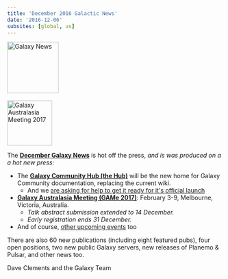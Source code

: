 ```yaml
---
title: 'December 2016 Galactic News'
date: '2016-12-06'
subsites: [global, us]
---
```

<div class='right'>
<div class='right'><a href='/galaxy-updates/2016-12/'><img src="/images/galaxy-logos/GalaxyNews.png" alt="Galaxy News" width=120 /></a></div><br />
<a href='/galaxy-updates/2016-12/#galaxy-australasia-meeting-game-2017-registration--abstract-submission-are-open'><img src="/images/logos/GAMeLogo200.png" alt="Galaxy Australasia Meeting 2017" width="105" /></a><br />
</div>

The **[December Galaxy News](/galaxy-updates/2016-12/)** is hot off the press, *and is was produced on a a hot new press:*

* The **[Galaxy Community Hub (the Hub)](/galaxy-updates/2016-12/#galaxy-community-hub-the-hub)** will be the new home for Galaxy Community documentation, replacing the current wiki.
    * And we [are asking for help to get it ready for it's official launch](/galaxy-updates/2016-12/#the-community-hub-contribution-convergence-chcc-thursday-december-8)
* **[Galaxy Australasia Meeting (GAMe 2017)](/galaxy-updates/2016-12/#galaxy-australasia-meeting-game-2017)**: February 3-9, Melbourne, Victoria, Australia.
    * *Talk abstract submission extended to 14 December.*
    * *Early registration ends 31 December.*
* And of course, [other upcoming events](/galaxy-updates/2016-12/#all-upcoming-events) too

There are also 60 new publications (including eight featured pubs), four open positions, two new public Galaxy servers, new releases of Planemo & Pulsar, and other news too.

Dave Clements and the Galaxy Team
